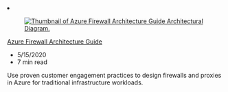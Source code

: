 <!-- This file is automatically generated by build/architectures/build_index.py. Any updates will be lost. -->

<!-- markdownlint-disable MD033 -->

<li class="grid-item item-column" data-categories="Networking ">
<article class="card">
    <div class="card-header has-margin-bottom-none" aria-hidden="true">
        <figure class="image diagram has-height-175 has-overflow-hidden level">
            <a href="/azure/architecture/example-scenario/firewalls"><img src="/azure/architecture/browse/thumbs/firewalls.png" class="diagram" alt="Thumbnail of Azure Firewall Architecture Guide Architectural Diagram." data-linktype="relative-path"></a>
        </figure>
    </div>
    <div class="card-content">
        <a class="card-content-title has-margin-top-none" href="/azure/architecture/example-scenario/firewalls">
            <p>Azure Firewall Architecture Guide</p>
        </a>
        <ul class="card-content-metadata">
            <li>5/15/2020</li>
            <li>7 min read</li>
        </ul>
        <p class="card-content-description">Use proven customer engagement practices to design firewalls and proxies in Azure for traditional infrastructure workloads.</p>
        <div class="bottom-to-top-fade is-hidden-mobile"></div>
    </div>
</article>
</li>
